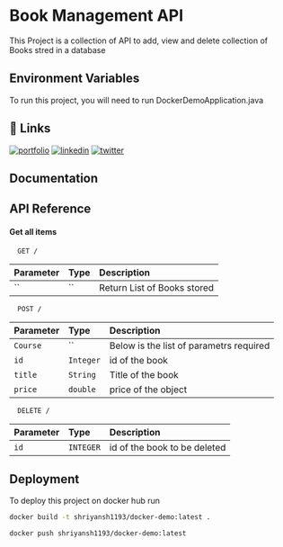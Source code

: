 
# Book Management API

This Project is a collection of API to add, view and delete collection of Books stred in a database




## Environment Variables

To run this project, you will need to run 
DockerDemoApplication.java


## 🔗 Links
[![portfolio](https://img.shields.io/badge/my_portfolio-000?style=for-the-badge&logo=ko-fi&logoColor=white)](https://katherineoelsner.com/)
[![linkedin](https://img.shields.io/badge/linkedin-0A66C2?style=for-the-badge&logo=linkedin&logoColor=white)](https://www.linkedin.com/)
[![twitter](https://img.shields.io/badge/twitter-1DA1F2?style=for-the-badge&logo=twitter&logoColor=white)](https://twitter.com/)


## Documentation




## API Reference

#### Get all items

```http
  GET /
```

| Parameter | Type     | Description                |
| :-------- | :------- | :------------------------- |
| `` | `` |Return List of Books stored |


```http
  POST /
```

| Parameter | Type     | Description                |
| :-------- | :------- | :------------------------- |
| `Course` | `` |Below is the list of parametrs required |
|`id`| `Integer` | id of the book |
| `title` | `String` | Title of the book |
| `price` | `double` | price of the object |


```http
  DELETE /
```

| Parameter | Type     | Description                |
| :-------- | :------- | :------------------------- |
| `id` | `INTEGER` |id of the book to be deleted |

## Deployment

To deploy this project on docker hub run

```bash
docker build -t shriyansh1193/docker-demo:latest .
```

```bash
docker push shriyansh1193/docker-demo:latest
```
